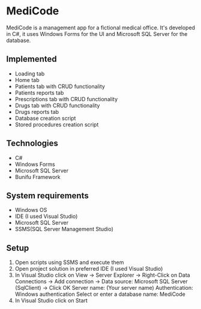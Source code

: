 # MediCode
 MediCode is a management app for a fictional medical office. It's developed in C#, it uses Windows Forms for the UI and Microsoft SQL Server for the database.
 
## Implemented

- Loading tab
- Home tab
- Patients tab with CRUD functionality
- Patients reports tab
- Prescriptions tab with CRUD functionality
- Drugs tab with CRUD functionality
- Drugs reports tab
- Database creation script
- Stored procedures creation script

## Technologies

- C#
- Windows Forms
- Microsoft SQL Server
- Bunifu Framework

## System requirements

- Windows OS
- IDE (I used Visual Studio)
- Microsoft SQL Server
- SSMS(SQL Server Management Studio)

## Setup

1. Open scripts using SSMS and execute them
2. Open project solution in preferred IDE (I used Visual Studio)
3. In Visual Studio click on View -> Server Explorer -> Right-Click on Data Connections -> Add connection -> Data source: Microsoft SQL Server (SqlClient) -> Click OK
                                                                                                             Server name: (Your server name)
                                                                                                             Authentication: Windows authentication
                                                                                                             Select or enter a database name: MediCode
4. In Visual Studio click on Start
